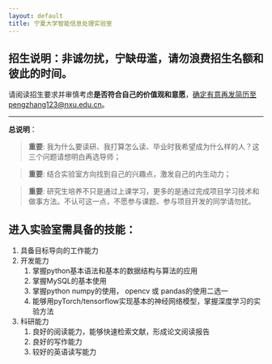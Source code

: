 ```yaml
---
layout: default
title: 宁夏大学智能信息处理实验室
---
```

## 招生说明：非诚勿扰，宁缺毋滥，请勿浪费招生名额和彼此的时间。

请阅读招生要求并审慎考虑**是否符合自己的价值观和意愿**，确定有意再发简历至pengzhang123@nxu.edu.cn。

 ----------

**总说明**：

> **重要**: 我为什么要读研、我打算怎么读、毕业时我希望成为什么样的人？这三个问题请想明白再选导师；

> **重要**: 结合实验室方向找到自己的兴趣点，激发自己的内生动力；

> **重要**: 研究生培养不只是通过上课学习，更多的是通过完成项目学习技术和做事方法。不认可这一点，不愿参与课题、参与项目开发的同学请勿扰。

## 进入实验室需具备的技能：
1. 具备目标导向的工作能力
2. 开发能力
    1. 掌握python基本语法和基本的数据结构与算法的应用
    2. 掌握MySQL的基本使用
    3. 掌握python numpy的使用， opencv 或 pandas的使用二选一
    4. 能够用pyTorch/tensorflow实现基本的神经网络模型，掌握深度学习的实验方法
3. 科研能力
    1. 良好的阅读能力，能够快速检索文献，形成论文阅读报告
    2. 良好的写作能力
    3. 较好的英语读写能力